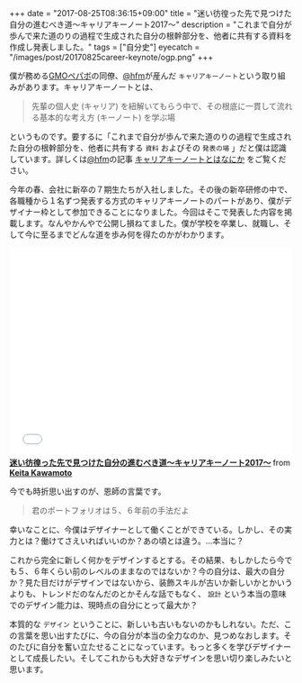 +++
date = "2017-08-25T08:36:15+09:00"
title = "迷い彷徨った先で見つけた自分の進むべき道〜キャリアキーノート2017〜"
description = "これまで自分が歩んで来た道のりの過程で生成された自分の根幹部分を、他者に共有する資料を作成し発表しました。"
tags = ["自分史"]
eyecatch = "/images/post/20170825career-keynote/ogp.png"
+++

僕が務める[GMOペパボ](https://pepabo.com/)の同僚、[@hfm](https://twitter.com/hfm)が産んだ `キャリアキーノート`という取り組みがあります。キャリアキーノートとは、

> 先輩の個人史 (キャリア) を紐解いてもらう中で、その根底に一貫して流れる基本的な考え方 (キーノート) を学ぶ場

というものです。要するに「これまで自分が歩んで来た道のりの過程で生成された自分の根幹部分を、他者に共有する `資料` およびその `発表の場` 」だと僕は認識しています。詳しくは[@hfm](https://twitter.com/hfm)の記事 [キャリアキーノートとはなにか](http://blog.hifumi.info/2016/06/20/career-keynote/) をご覧ください。

今年の春、会社に新卒の７期生たちが入社しました。その後の新卒研修の中で、各職種から１名ずつ発表する方式のキャリアキーノートのパートがあり、僕がデザイナー枠として参加できることになりました。今回はそこで発表した内容を掲載します。なんやかんやで公開し損ねてました。僕が学校を卒業し、就職し、そして今に至るまでどんな道を歩み何を得たのかがわかります。

<iframe src="//www.slideshare.net/slideshow/embed_code/key/HfDZs9V9kOQnbT" width="595" height="371" frameborder="0" marginwidth="0" marginheight="0" scrolling="no" style="max-width: 100%;" allowfullscreen> </iframe> <strong> <a href="//www.slideshare.net/keitakawamoto/2017-79127489" title="迷い彷徨った先で見つけた自分の進むべき道〜キャリアキーノート2017〜" target="_blank">迷い彷徨った先で見つけた自分の進むべき道〜キャリアキーノート2017〜</a> </strong> from <strong><a href="https://www.slideshare.net/keitakawamoto" target="_blank">Keita Kawamoto</a></strong>

今でも時折思い出すのが、恩師の言葉です。

> 君のポートフォリオは５、６年前の手法だよ

幸いなことに、今僕はデザイナーとして働くことができている。しかし、その実力とは？働けてさえいればいいのか？あの頃とは違う。...本当に？

これから完全に新しく何かをデザインするとする。その結果、もしかしたら今でも５、６年くらい前のレベルのままなのではないか？今の自分は、最大の自分か？見た目だけがデザインではないから、装飾スキルが古いか新しいかとかいうよりも、トレンドだのなんだのとかそんな話でもなく、 `設計` という本当の意味でのデザイン能力は、現時点の自分にとって最大か？

本質的な `デザイン` ということに、新しいも古いもないのかもしれない。ただ、この言葉を思い出すたびに、今の自分が本当の全力なのか、見つめなおします。そのたびに自分を奮い立たせることになっています。もっと多くを学びデザイナーとして成長したい。そしてこれからも大好きなデザインを思い切り楽しみたいと思います。
